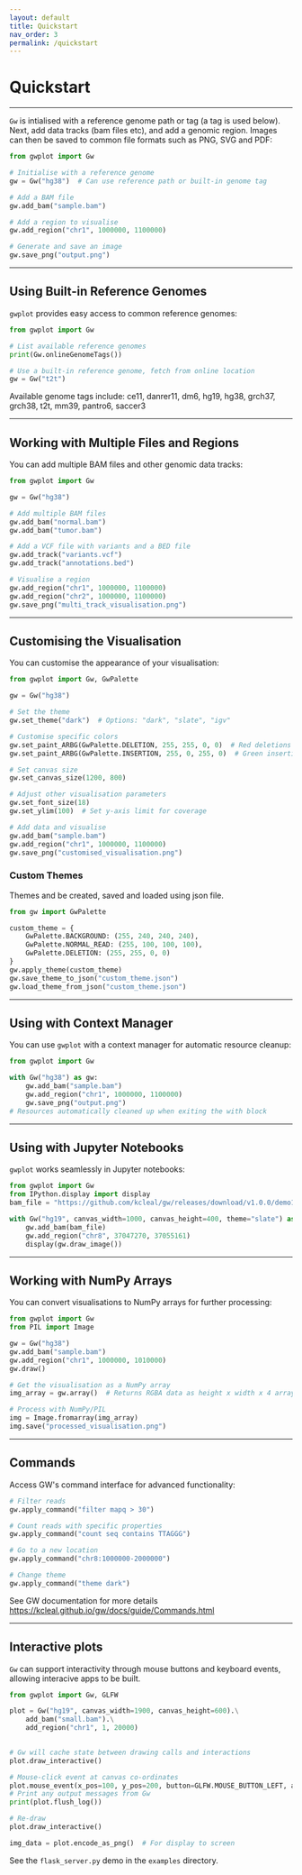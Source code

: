 ```yaml
---
layout: default
title: Quickstart
nav_order: 3
permalink: /quickstart
---
```


# Quickstart
---

`Gw` is intialised with a reference genome path or tag (a tag is used below). Next, add
data tracks (bam files etc), and add a genomic region. Images can then be saved to common file
formats such as PNG, SVG and PDF:

```python
from gwplot import Gw

# Initialise with a reference genome
gw = Gw("hg38")  # Can use reference path or built-in genome tag

# Add a BAM file
gw.add_bam("sample.bam")

# Add a region to visualise
gw.add_region("chr1", 1000000, 1100000)

# Generate and save an image
gw.save_png("output.png")
```
---

## Using Built-in Reference Genomes

`gwplot` provides easy access to common reference genomes:

```python
from gwplot import Gw

# List available reference genomes
print(Gw.onlineGenomeTags())

# Use a built-in reference genome, fetch from online location
gw = Gw("t2t")
```

Available genome tags include: ce11, danrer11, dm6, hg19, hg38, grch37, grch38, t2t, mm39, pantro6, saccer3

---

## Working with Multiple Files and Regions

You can add multiple BAM files and other genomic data tracks:

```python
from gwplot import Gw

gw = Gw("hg38")

# Add multiple BAM files
gw.add_bam("normal.bam")
gw.add_bam("tumor.bam")

# Add a VCF file with variants and a BED file
gw.add_track("variants.vcf")
gw.add_track("annotations.bed")

# Visualise a region
gw.add_region("chr1", 1000000, 1100000)
gw.add_region("chr2", 1000000, 1100000)
gw.save_png("multi_track_visualisation.png")
```
---

## Customising the Visualisation

You can customise the appearance of your visualisation:

```python
from gwplot import Gw, GwPalette

gw = Gw("hg38")

# Set the theme
gw.set_theme("dark")  # Options: "dark", "slate", "igv"

# Customise specific colors
gw.set_paint_ARBG(GwPalette.DELETION, 255, 255, 0, 0)  # Red deletions
gw.set_paint_ARBG(GwPalette.INSERTION, 255, 0, 255, 0)  # Green insertions

# Set canvas size
gw.set_canvas_size(1200, 800)

# Adjust other visualisation parameters
gw.set_font_size(18)
gw.set_ylim(100)  # Set y-axis limit for coverage

# Add data and visualise
gw.add_bam("sample.bam")
gw.add_region("chr1", 1000000, 1100000)
gw.save_png("customised_visualisation.png")
```

### Custom Themes

Themes and be created, saved and loaded using json file.

```python
from gw import GwPalette

custom_theme = {
    GwPalette.BACKGROUND: (255, 240, 240, 240),
    GwPalette.NORMAL_READ: (255, 100, 100, 100),
    GwPalette.DELETION: (255, 255, 0, 0)
}
gw.apply_theme(custom_theme)
gw.save_theme_to_json("custom_theme.json")
gw.load_theme_from_json("custom_theme.json")
```

---

## Using with Context Manager

You can use `gwplot` with a context manager for automatic resource cleanup:

```python
from gwplot import Gw

with Gw("hg38") as gw:
    gw.add_bam("sample.bam")
    gw.add_region("chr1", 1000000, 1100000)
    gw.save_png("output.png")
# Resources automatically cleaned up when exiting the with block
```
---

## Using with Jupyter Notebooks

`gwplot` works seamlessly in Jupyter notebooks:

```python
from gwplot import Gw
from IPython.display import display
bam_file = "https://github.com/kcleal/gw/releases/download/v1.0.0/demo1.bam"

with Gw("hg19", canvas_width=1000, canvas_height=400, theme="slate") as gw:
    gw.add_bam(bam_file)
    gw.add_region("chr8", 37047270, 37055161)
    display(gw.draw_image())
```

---

## Working with NumPy Arrays

You can convert visualisations to NumPy arrays for further processing:

```python
from gwplot import Gw
from PIL import Image

gw = Gw("hg38")
gw.add_bam("sample.bam")
gw.add_region("chr1", 1000000, 1010000)
gw.draw()

# Get the visualisation as a NumPy array
img_array = gw.array()  # Returns RGBA data as height x width x 4 array

# Process with NumPy/PIL
img = Image.fromarray(img_array)
img.save("processed_visualisation.png")
```

---

## Commands

Access GW's command interface for advanced functionality:

```python
# Filter reads
gw.apply_command("filter mapq > 30")

# Count reads with specific properties
gw.apply_command("count seq contains TTAGGG")

# Go to a new location
gw.apply_command("chr8:1000000-2000000")

# Change theme
gw.apply_command("theme dark")
```

See GW documentation for more details https://kcleal.github.io/gw/docs/guide/Commands.html

---

## Interactive plots

`Gw` can support interactivity through mouse buttons and keyboard events, allowing 
interacive apps to be built. 

```python
from gwplot import Gw, GLFW

plot = Gw("hg19", canvas_width=1900, canvas_height=600).\
    add_bam("small.bam").\
    add_region("chr1", 1, 20000)

        
# Gw will cache state between drawing calls and interactions
plot.draw_interactive()

# Mouse-click event at canvas co-ordinates 
plot.mouse_event(x_pos=100, y_pos=200, button=GLFW.MOUSE_BUTTON_LEFT, action=GLFW.PRESS)
# Print any output messages from Gw
print(plot.flush_log())

# Re-draw
plot.draw_interactive()

img_data = plot.encode_as_png()  # For display to screen
```

See the `flask_server.py` demo in the `examples` directory.
